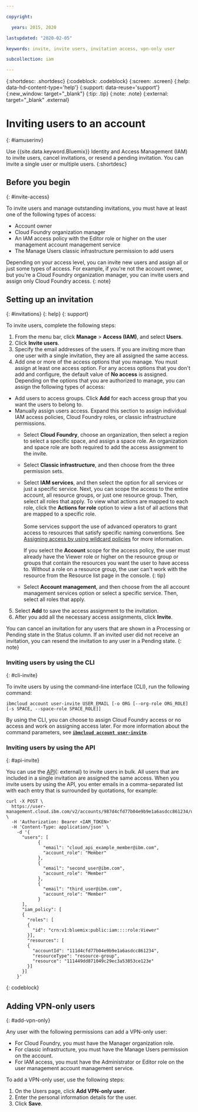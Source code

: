 ```yaml
---

copyright:

  years: 2015, 2020

lastupdated: "2020-02-05"

keywords: invite, invite users, invitation access, vpn-only user

subcollection: iam

---
```


{:shortdesc: .shortdesc}
{:codeblock: .codeblock}
{:screen: .screen}
{:help: data-hd-content-type='help'}
{:support: data-reuse='support'}  
{:new_window: target="_blank"}
{:tip: .tip}
{:note: .note}
{:external: target="_blank" .external}

# Inviting users to an account
{: #iamuserinv}

Use {{site.data.keyword.Bluemix}} Identity and Access Management (IAM) to invite users, cancel invitations, or resend a pending invitation. You can invite a single user or multiple users.
{:shortdesc}

## Before you begin
{: #invite-access}

To invite users and manage outstanding invitations, you must have at least one of the following types of access:

* Account owner
* Cloud Foundry organization manager
* An IAM access policy with the Editor role or higher on the user management account management service
* The Manage Users classic infrastructure permission to add users

Depending on your access level, you can invite new users and assign all or just some types of access. For example, if you're not the account owner, but you're a Cloud Foundry organization manager, you can invite users and assign only Cloud Foundry access.
{: note}

## Setting up an invitation
{: #invitations}
{: help} 
{: support}

To invite users, complete the following steps:

1. From the menu bar, click **Manage** &gt; **Access (IAM)**, and select **Users**.
2. Click **Invite users**.
3. Specify the email addresses of the users. If you are inviting more than one user with a single invitation, they are all assigned the same access.
4. Add one or more of the access options that you manage. You must assign at least one access option. For any access options that you don't add and configure, the default value of **No access** is assigned. Depending on the options that you are authorized to manage, you can assign the following types of access:

  * Add users to access groups. Click **Add** for each access group that you want the users to belong to. 
  * Manually assign users access. Expand this section to assign individual IAM access policies, Cloud Foundry roles, or classic infrastructure permissions.
     * Select **Cloud Foundry**, choose an organization, then select a region to select a specific space, and assign a space role. An organization and space role are both required to add the access assignment to the invite.
     * Select **Classic infrastructure**, and then choose from the three permission sets.
     * Select **IAM services**, and then select the option for all services or just a specific service. Next, you can scope the access to the entire account, all resource groups, or just one resource group. Then, select all roles that apply. To view what actions are mapped to each role, click the **Actions for role** option to view a list of all actions that are mapped to a specific role. <br><br> Some services support the use of advanced operators to grant access to resources that satisfy specific naming conventions. See [Assigning access by using wildcard policies](/docs/iam?topic=iam-wildcard) for more information. 
     
         If you select the **Account** scope for the access policy, the user must already have the Viewer role or higher on the resource group or groups that contain the resources you want the user to have access to. Without a role on a resource group, the user can't work with the resource from the Resource list page in the console.
         {: tip}
     
     * Select **Account management**, and then choose from the all account management services option or select a specific service. Then, select all roles that apply.
     
5. Select **Add** to save the access assignment to the invitation.
6. After you add all the necessary access assignments, click **Invite**.

You can cancel an invitation for any users that are shown in a Processing or Pending state in the Status column. If an invited user did not receive an invitation, you can resend the invitation to any user in a Pending state.
{: note}

### Inviting users by using the CLI
{: #cli-invite}

To invite users by using the command-line interface (CLI), run the following command:

```
ibmcloud account user-invite USER_EMAIL [-o ORG [--org-role ORG_ROLE] [-s SPACE, --space-role SPACE_ROLE]]
```

By using the CLI, you can choose to assign Cloud Foundry access or no access and work on assigning access later. For more information about the command parameters, see [**`ibmcloud account user-invite`**](/docs/cli/reference/ibmcloud?topic=cloud-cli-ibmcloud_commands_account#ibmcloud_account_user_invite). 

### Inviting users by using the API
{: #api-invite}

You can use the [API](https://cloud.ibm.com/apidocs/user-management#invite-users){: external} to invite users in bulk. All users that are included in a single invitation are assigned the same access. When you invite users by using the API, you enter emails in a comma-separated list with each entry that is surrounded by quotations, for example:


```
curl -X POST \
  https://user-management.cloud.ibm.com/v2/accounts/987d4cfd77b04e9b9e1a6asdcc861234/users \
  -H 'Authorization: Bearer <IAM_TOKEN>'
  -H 'Content-Type: application/json' \
    -d '{
      "users": [
            {
              "email": "cloud_api_example_member@ibm.com",
              "account_role": "Member"
            },
            {
              "email": "second_user@ibm.com",
              "account_role": "Member"
            },
            {
              "email": "third_user@ibm.com",
              "account_role": "Member"
            }
      ],
      "iam_policy": [
      {
        "roles": [
        {
          "id": "crn:v1:bluemix:public:iam::::role:Viewer"
        }],
        "resources": [
        {
          "accountId": "111d4cfd77b04e9b9e1a6asdcc861234",
          "resourceType": "resource-group",
          "resource": "111449dd871049c29ec3a53853ce123e"
        }]
      }]
    }'
```
{: codeblock}


## Adding VPN-only users
{: #add-vpn-only}

Any user with the following permissions can add a VPN-only user:

- For Cloud Foundry, you must have the Manager organization role. 
- For classic infrastructure, you must have the Manage Users permission on the account.
- For IAM access, you must have the Administrator or Editor role on the user management account management service. 

To add a VPN-only user, use the following steps:

1. On the Users page, click **Add VPN-only user**.
2. Enter the personal information details for the user.
3. Click **Save**.
